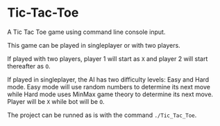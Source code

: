 # Tic-Tac-Toe

A Tic Tac Toe game using command line console input.  

This game can be played in singleplayer or with two players.  

If played with two players, player 1 will start as `X` and player 2 will start thereafter as `O`.  

If played in singleplayer, the AI has two difficulty levels: Easy and Hard mode. Easy mode will use random numbers to determine its next move while Hard mode uses MinMax game theory to determine its next move. Player will be `X` while bot will be `O`.

The project can be runned as is with the command `./Tic_Tac_Toe`.
